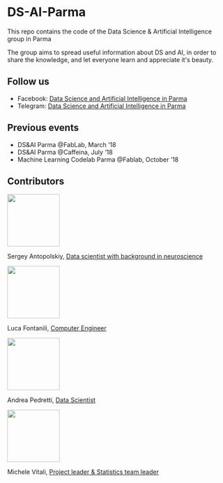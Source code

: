 # DS-AI-Parma
This repo contains the code of the Data Science &amp; Artificial Intelligence group in Parma

The group aims to spread useful information about DS and AI, in order to share the knowledge, and let everyone learn and appreciate it's beauty.

## Follow us
* Facebook: [Data Science and Artificial Intelligence in Parma](https://www.facebook.com/DSAIinParma/)
* Telegram: [Data Science and Artificial Intelligence in Parma](https://t.me/joinchat/G1YIUBA4t85VXTZzIwqIOw)

## Previous events
* DS&AI Parma @FabLab, March ‘18
* DS&AI Parma @Caffeina, July ‘18
* Machine Learning Codelab Parma @Fablab, October ‘18

## Contributors

<img src="https://media.licdn.com/dms/image/C5103AQGlN1UThcLQag/profile-displayphoto-shrink_800_800/0?e=1546473600&v=beta&t=lfqJcs4jxf7G5XoRUcRMW6RHPsPpXIMazCwiG1aYeGk"  width="120" height="120">

Sergey Antopolskiy, [Data scientist with background in neuroscience](https://www.linkedin.com/in/antop/)

<img src="https://media.licdn.com/dms/image/C5103AQGt1mF8rwskiQ/profile-displayphoto-shrink_200_200/0?e=1546473600&v=beta&t=RkaXaUDY2Gzs7_yVX7oaV8MopmrRlMSiBmC4ETQ2eoU"  width="120" height="120">

Luca Fontanili, [Computer Engineer](https://www.linkedin.com/in/luca-fontanili/)

<img src="https://media.licdn.com/dms/image/C4D03AQFd-67heVQ7xA/profile-displayphoto-shrink_800_800/0?e=1546473600&v=beta&t=ZQ1QC9QsgbbDCsqH2Mh5PDZ-IrlKfIUn6kwIYpNvJJs"  width="120" height="120">

Andrea Pedretti, [Data Scientist](https://www.linkedin.com/in/andrea-pedretti-4707221a/)

<img src="https://media.licdn.com/dms/image/C4D03AQEOjhQbt0jBJw/profile-displayphoto-shrink_800_800/0?e=1546473600&v=beta&t=DUXqi9mG5uNJDj4RZxFuCkZ2hVzFu4PWoSb6T6eZFyE"  width="120" height="120">

Michele Vitali, [Project leader & Statistics team leader](https://www.linkedin.com/in/michele-vitali-a1341320/)
